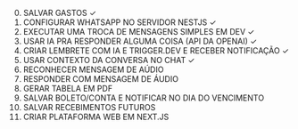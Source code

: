 0. SALVAR GASTOS ✓
1. CONFIGURAR WHATSAPP NO SERVIDOR NESTJS ✓
2. EXECUTAR UMA TROCA DE MENSAGENS SIMPLES EM DEV ✓
3. USAR IA PRA RESPONDER ALGUMA COISA (API DA OPENAI) ✓
4. CRIAR LEMBRETE COM IA E TRIGGER.DEV E RECEBER NOTIFICAÇÃO ✓
5. USAR CONTEXTO DA CONVERSA NO CHAT ✓
6. RECONHECER MENSAGEM DE AÚDIO
7. RESPONDER COM MENSAGEM DE ÁUDIO
8. GERAR TABELA EM PDF
9. SALVAR BOLETO/CONTA E NOTIFICAR NO DIA DO VENCIMENTO
10. SALVAR RECEBIMENTOS FUTUROS
11. CRIAR PLATAFORMA WEB EM NEXT.JS